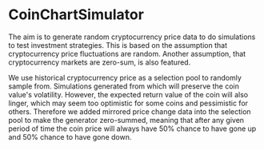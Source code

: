 # CoinChartSimulator

The aim is to generate random cryptocurrency price data to do simulations to test investment strategies.
This is based on the assumption that cryptocurrency price fluctuations are random.
Another assumption, that cryptocurrency markets are zero-sum, is also featured.

We use historical cryptocurrency price as a selection pool to randomly sample from.
Simulations generated from which will preserve the coin value's volatility.
However, the expected return value of the coin will also linger, which may seem too optimistic for some coins and pessimistic for others.
Therefore we added mirrored price change data into the selection pool to make the generator zero-summed, meaning that after any given period of time the coin price will always have 50% chance to have gone up and 50% chance to have gone down.

